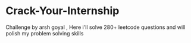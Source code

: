 # Crack-Your-Internship
Challenge by arsh goyal , Here i'll solve 280+ leetcode questions and will polish my problem solving skills
